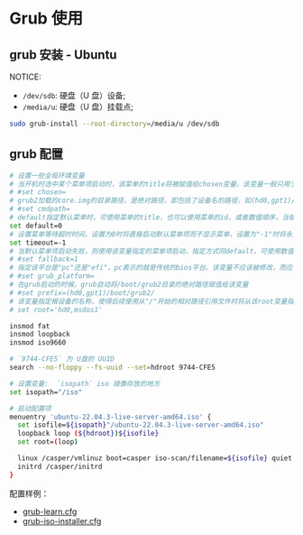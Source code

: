 # Grub 使用

## grub 安装 - Ubuntu

NOTICE:

- `/dev/sdb`: 硬盘（U 盘）设备;
- `/media/u`: 硬盘（U 盘）挂载点;

```sh
sudo grub-install --root-directory=/media/u /dev/sdb
```

## grub 配置

```sh
# 设置一些全局环境变量
# 当开机时选中某个菜单项启动时，该菜单的title将被赋值给chosen变量。该变量一般只用于引用，而不用于修改。
# #set chosen=
# grub2加载的core.img的目录路径，是绝对路径，即包括了设备名的路径，如(hd0,gpt1)/boot/grub2/。该变量值不应该修改
# #set cmdpath=
# default指定默认菜单时，可使用菜单的title，也可以使用菜单的id，或者数值顺序，当使用数值顺序指定default时，从0开始计算
set default=0
# 设置菜单等待超时时间，设置为0时将直接启动默认菜单项而不显示菜单，设置为"-1"时将永久等待手动选择。
set timeout=-1
# 当默认菜单项启动失败，则使用该变量指定的菜单项启动，指定方式同default，可使用数值(从0开始计算)、title或id指定。
# #set fallback=1
# 指定该平台是"pc"还是"efi"，pc表示的就是传统的bios平台。该变量不应该被修改，而应该被引用，例如用于if判断语句中。
# #set grub_platform=
# 在grub启动的时候，grub自动将/boot/grub2目录的绝对路径赋值给该变量
# #set prefix=(hd0,gpt1)/boot/grub2/
# 该变量指定根设备的名称，使得后续使用从"/"开始的相对路径引用文件时将从该root变量指定的路径开始。一般该变量是grub启动的时候由grub根据prefix变量设置而来的。
# set root='hd0,msdos1'

insmod fat
insmod loopback
insmod iso9660

# `9744-CFE5` 为 U盘的 UUID
search --no-floppy --fs-uuid --set=hdroot 9744-CFE5

# 设置变量:  `isopath` iso 镜像存放的地方
set isopath="/iso"

# 启动配置项
menuentry 'ubuntu-22.04.3-live-server-amd64.iso' {
  set isofile=${isopath}"/ubuntu-22.04.3-live-server-amd64.iso"
  loopback loop (${hdroot})${isofile}
  set root=(loop)

  linux /casper/vmlinuz boot=casper iso-scan/filename=${isofile} quiet noeject noprompt splash
  initrd /casper/initrd
}
```

配置样例：

- [grub-learn.cfg](./config/grub-learn.cfg)
- [grub-iso-installer.cfg](./config/grub-iso-installer.cfg)
